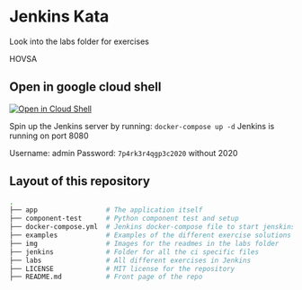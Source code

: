 # Jenkins Kata
Look into the labs folder for exercises

HOVSA

## Open in google cloud shell

[![Open in Cloud Shell](https://gstatic.com/cloudssh/images/open-btn.svg)](https://console.cloud.google.com/cloudshell/editor?cloudshell_git_repo=https://github.com/praqma-training/jenkins-katas.git)

Spin up the Jenkins server by running:
`docker-compose up -d`
Jenkins is running on port 8080

Username: admin
Password: `7p4rk3r4qgp3c2020` without 2020

## Layout of this repository

``` bash
.
├── app                 # The application itself
├── component-test      # Python component test and setup
├── docker-compose.yml  # Jenkins docker-compose file to start jenskins
├── examples            # Examples of the different exercise solutions and more.
├── img                 # Images for the readmes in the labs folder
├── jenkins             # Folder for all the ci specific files
├── labs                # All different exercises in Jenkins
├── LICENSE             # MIT license for the repository
├── README.md           # Front page of the repo
```

